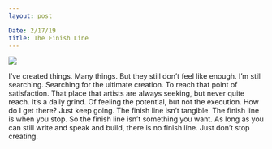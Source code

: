 ```yaml
---
layout: post

Date: 2/17/19
title: The Finish Line
---
```


![][image-1]

I’ve created things. Many things. But they still don’t feel like enough. I’m still searching. Searching for the ultimate creation. To reach that point of satisfaction. That place that artists are always seeking, but never quite reach. It’s a daily grind. Of feeling the potential, but not the execution. How do I get there? Just keep going. The finish line isn’t tangible. The finish line is when you stop. So the finish line isn’t something you want. As long as you can still write and speak and build, there is no finish line. Just don’t stop creating.

[image-1]:	https://i.imgur.com/knsVsDc.jpg